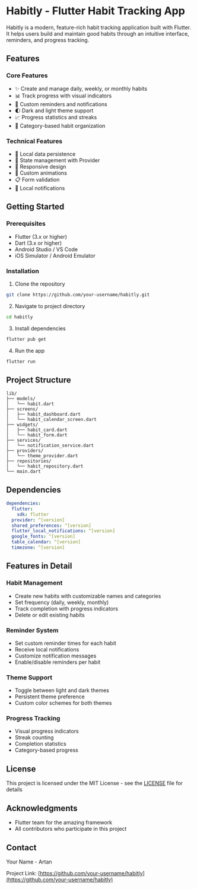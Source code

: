 # Habitly - Flutter Habit Tracking App

Habitly is a modern, feature-rich habit tracking application built with Flutter. It helps users build and maintain good habits through an intuitive interface, reminders, and progress tracking.

## Features

### Core Features
- ✨ Create and manage daily, weekly, or monthly habits
- 📊 Track progress with visual indicators
- 🔔 Custom reminders and notifications
- 🌓 Dark and light theme support
- 📈 Progress statistics and streaks
- 🎯 Category-based habit organization

### Technical Features
- 💾 Local data persistence
- 🔄 State management with Provider
- 📱 Responsive design
- 🎨 Custom animations
- 📋 Form validation
- 🔔 Local notifications

## Getting Started

### Prerequisites
- Flutter (3.x or higher)
- Dart (3.x or higher)
- Android Studio / VS Code
- iOS Simulator / Android Emulator

### Installation

1. Clone the repository
```bash
git clone https://github.com/your-username/habitly.git
```

2. Navigate to project directory
```bash
cd habitly
```

3. Install dependencies
```bash
flutter pub get
```

4. Run the app
```bash
flutter run
```

## Project Structure

```
lib/
├── models/
│   └── habit.dart
├── screens/
│   ├── habit_dashboard.dart
│   └── habit_calendar_screen.dart
├── widgets/
│   ├── habit_card.dart
│   └── habit_form.dart
├── services/
│   └── notification_service.dart
├── providers/
│   └── theme_provider.dart
├── repositories/
│   └── habit_repository.dart
└── main.dart
```

## Dependencies

```yaml
dependencies:
  flutter:
    sdk: flutter
  provider: ^[version]
  shared_preferences: ^[version]
  flutter_local_notifications: ^[version]
  google_fonts: ^[version]
  table_calendar: ^[version]
  timezone: ^[version]
```

## Features in Detail

### Habit Management
- Create new habits with customizable names and categories
- Set frequency (daily, weekly, monthly)
- Track completion with progress indicators
- Delete or edit existing habits

### Reminder System
- Set custom reminder times for each habit
- Receive local notifications
- Customize notification messages
- Enable/disable reminders per habit

### Theme Support
- Toggle between light and dark themes
- Persistent theme preference
- Custom color schemes for both themes

### Progress Tracking
- Visual progress indicators
- Streak counting
- Completion statistics
- Category-based progress


## License

This project is licensed under the MIT License - see the [LICENSE](LICENSE) file for details

## Acknowledgments

- Flutter team for the amazing framework
- All contributors who participate in this project

## Contact

Your Name - Artan

Project Link: [https://github.com/your-username/habitly](https://github.com/your-username/habitly)
